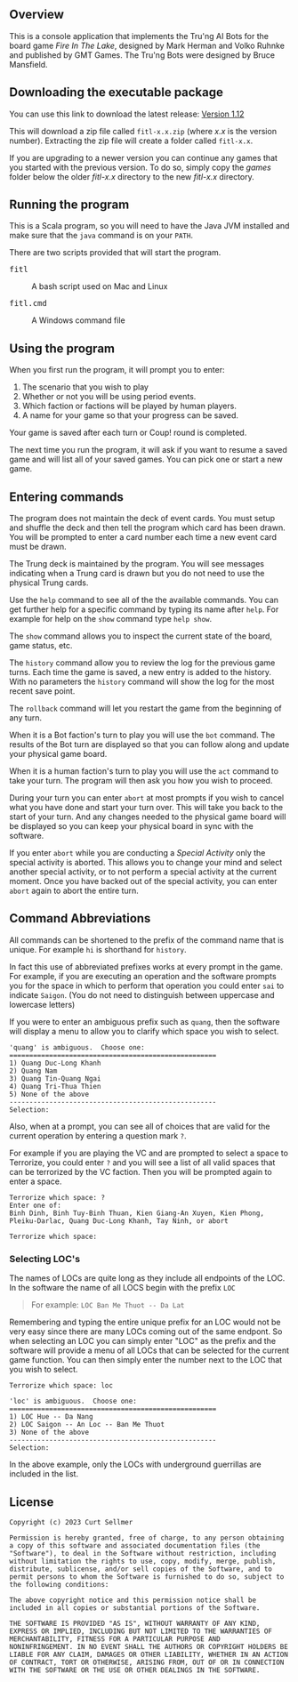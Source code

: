 ## Overview
This is a console application that implements the Tru'ng AI Bots for the board game
*Fire In The Lake*, designed by Mark Herman and Volko Ruhnke and published by GMT Games.
The Tru'ng Bots were designed by Bruce Mansfield.

## Downloading the executable package

You can use this link to download the latest release: [Version 1.12][1]

This will download a zip file called `fitl-x.x.zip` (where *x.x* is the version number).
Extracting the zip file will create a folder called `fitl-x.x`.

If you are upgrading to a newer version you can continue any games that you started with
the previous version.  To do so, simply copy the *games* folder below the older *fitl-x.x* directory to the 
new *fitl-x.x* directory.

[1]: https://www.dropbox.com/scl/fi/07makqhvs49ak9yxt9nbu/fitl-1.12.zip?rlkey=tenfbjgpozwd7pvp77nto1f1m&dl=0

## Running the program

This is a Scala program, so you will need to have the Java JVM installed and make sure that
the `java` command is on your `PATH`.

There are two scripts provided that will start the program.

<dl>
  <dt><pre>fitl</pre></dt>
  <dd>A bash script used on Mac and Linux</dd>

  <dt><pre>fitl.cmd</pre></dt>
  <dd>A Windows command file</dd>
</dl>

## Using the program

When you first run the program, it will prompt you to enter:

1. The scenario that you wish to play
2. Whether or not you will be using period events.
3. Which faction or factions will be played by human players.
4. A name for your game so that your progress can be saved.

Your game is saved after each turn or Coup! round is completed.

The next time you run the program, it will ask if you want to resume a saved game and will list all
of your saved games.  You can pick one or start a new game.


## Entering commands

The program does not maintain the deck of event cards.  You must setup and shuffle the deck and then
tell the program which card has been drawn.  You will be prompted to enter a card number each time
a new event card must be drawn.

The Trung deck is maintained by the program.  You will see messages indicating when a Trung card
is drawn but you do not need to use the physical Trung cards.

Use the `help` command to see all of the the available commands.  You can get further help for 
a specific command by typing its name after `help`. For example for help on the `show` 
command type `help show`.

The `show` command allows you to inspect the current state of the board, game status, etc.

The `history` command allow you to review the log for the previous game turns.  Each time the
game is saved, a new entry is added to the history.  With no parameters the `history` command
will show the log for the most recent save point.

The `rollback` command will let you restart the game from the beginning of any turn.

When it is a Bot faction's turn to play you will use the `bot` command.  The results of the Bot turn
are displayed so that you can follow along and update your physical game board.

When it is a human faction's turn to play you will use the `act` command to take your turn.  The program
will then ask you how you wish to proceed.

During your turn you can enter `abort` at most prompts if you wish to cancel what you have done
and start your turn over. This will take you back to the start of your turn.  And any changes 
needed to the physical game board will be displayed so you can keep your physical board in sync
with the software. 

If you enter `abort` while you are conducting a *Special Activity* only the
special activity is aborted.  This allows you to change your mind and select another special activity,
or to not perform a special activity at the current moment.  Once you have backed out of the
special activity, you can enter `abort` again to abort the entire turn.

## Command Abbreviations

All commands can be shortened to the prefix of the command name that is unique.  For example `hi` 
is shorthand for `history`.

In fact this use of abbreviated prefixes works at every prompt in the game.  For example, if you are
executing an operation and the software prompts you for the space in which to perform that operation
you could enter `sai` to indicate `Saigon`. (You do not need to distinguish between uppercase and lowercase
letters)

If you were to enter an ambiguous prefix such as `quang`, then the software will display a menu to
allow you to clarify which space you wish to select.

    'quang' is ambiguous.  Choose one:
    ====================================================
    1) Quang Duc-Long Khanh
    2) Quang Nam
    3) Quang Tin-Quang Ngai
    4) Quang Tri-Thua Thien
    5) None of the above
    ----------------------------------------------------
    Selection:

Also, when at a prompt, you can see all of choices that are valid for the current operation by entering a question mark `?`.

For example if you are playing the VC and are prompted to select a space to Terrorize, you could enter `?` and you
will see a list of all valid spaces that can be terrorized by the VC faction.  Then you will be prompted
again to enter a space.

    Terrorize which space: ?
    Enter one of:
    Binh Dinh, Binh Tuy-Binh Thuan, Kien Giang-An Xuyen, Kien Phong, Pleiku-Darlac, Quang Duc-Long Khanh, Tay Ninh, or abort

    Terrorize which space: 


### Selecting LOC's

The names of LOCs are quite long as they include all endpoints of the LOC.
In the software the name of all LOCS begin with the prefix `LOC`
> For example: `LOC Ban Me Thuot -- Da Lat`

Remembering and typing the entire unique prefix for an LOC would not be very
easy since there are many LOCs coming out of the same endpont.
So when selecting an LOC you can simply enter "LOC" as the prefix and the
software will provide a menu of all LOCs that can be selected for the current game function.
You can then simply enter the number next to the LOC that you wish to select.

    Terrorize which space: loc
    
    'loc' is ambiguous.  Choose one:
    ====================================================
    1) LOC Hue -- Da Nang
    2) LOC Saigon -- An Loc -- Ban Me Thuot
    3) None of the above
    ----------------------------------------------------
    Selection:
    
In the above example, only the LOCs with underground guerrillas are included in the list.
    
## License

    Copyright (c) 2023 Curt Sellmer
    
    Permission is hereby granted, free of charge, to any person obtaining
    a copy of this software and associated documentation files (the
    "Software"), to deal in the Software without restriction, including
    without limitation the rights to use, copy, modify, merge, publish,
    distribute, sublicense, and/or sell copies of the Software, and to
    permit persons to whom the Software is furnished to do so, subject to
    the following conditions:
    
    The above copyright notice and this permission notice shall be
    included in all copies or substantial portions of the Software.
    
    THE SOFTWARE IS PROVIDED "AS IS", WITHOUT WARRANTY OF ANY KIND,
    EXPRESS OR IMPLIED, INCLUDING BUT NOT LIMITED TO THE WARRANTIES OF
    MERCHANTABILITY, FITNESS FOR A PARTICULAR PURPOSE AND
    NONINFRINGEMENT. IN NO EVENT SHALL THE AUTHORS OR COPYRIGHT HOLDERS BE
    LIABLE FOR ANY CLAIM, DAMAGES OR OTHER LIABILITY, WHETHER IN AN ACTION
    OF CONTRACT, TORT OR OTHERWISE, ARISING FROM, OUT OF OR IN CONNECTION
    WITH THE SOFTWARE OR THE USE OR OTHER DEALINGS IN THE SOFTWARE.
